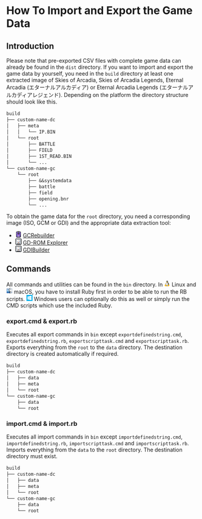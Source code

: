 # How To Import and Export the Game Data

## Introduction

Please note that pre-exported CSV files with complete game data can already be 
found in the `dist` directory. If you want to import and export the game data 
by yourself, you need in the `build` directory at least one extracted image of 
Skies of Arcadia, Skies of Arcadia Legends, Eternal Arcadia (エターナルアルカディア) 
or Eternal Arcadia Legends (エターナルアルカディアレジェンド). Depending on the platform 
the directory structure should look like this.

```
build
├── custom-name-dc
│   ├── meta
│   │   └── IP.BIN
│   └── root
│       ├── BATTLE
│       ├── FIELD
│       ├── 1ST_READ.BIN
│       └── ...
└── custom-name-gc
    └── root
        ├── &&systemdata
        ├── battle
        ├── field
        ├── opening.bnr
        └── ...
```

To obtain the game data for the `root` directory, you need a corresponding 
image (ISO, GCM or GDI) and the appropriate data extraction tool:

* ![GameCube](/doc/ngc16.png)
  [GCRebuilder](http://www.romhacking.net/utilities/619/)
* ![Dreamcast](/doc/sdc16.png)
  [GD-ROM Explorer](https://www.romhacking.net/utilities/1459/)
* ![Dreamcast](/doc/sdc16.png)
  [GDIBuilder](https://github.com/Sappharad/GDIbuilder)

## Commands

All commands and utilities can be found in the `bin` directory. In 
![Linux](/doc/linux16.png) Linux and ![macOS](/doc/mac16.png) macOS, you have 
to install Ruby first in order to be able to run the RB scripts. 
![Windows](/doc/win16.png) Windows users can optionally do this as well or 
simply run the CMD scripts which use the included Ruby.

### export.cmd & export.rb

Executes all export commands in `bin` except `exportdefinedstring.cmd`, 
`exportdefinedstring.rb`, `exportscripttask.cmd` and `exportscripttask.rb`. 
Exports everything from the `root` to the `data` directory. The destination 
directory is created automatically if required.

```
build
├── custom-name-dc
│   ├── data
│   ├── meta
│   └── root
└── custom-name-gc
    ├── data
    └── root
```

### import.cmd & import.rb

Executes all import commands in `bin` except `importdefinedstring.cmd`, 
`importdefinedstring.rb`, `importscripttask.cmd` and `importscripttask.rb`. 
Imports everything from the `data` to the `root` directory. The destination 
directory must exist.

```
build
├── custom-name-dc
│   ├── data
│   ├── meta
│   └── root
└── custom-name-gc
    ├── data
    └── root
```
